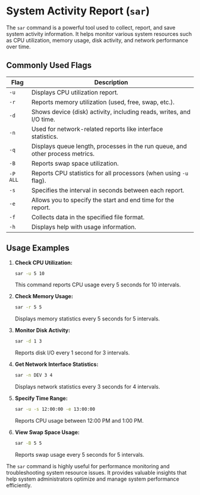 # System Activity Report (`sar`)

The `sar` command is a powerful tool used to collect, report, and save system activity information. It helps monitor various system resources such as CPU utilization, memory usage, disk activity, and network performance over time.

## Commonly Used Flags

| Flag     | Description                                                                   |
| -------- | ----------------------------------------------------------------------------- |
| `-u`     | Displays CPU utilization report.                                              |
| `-r`     | Reports memory utilization (used, free, swap, etc.).                          |
| `-d`     | Shows device (disk) activity, including reads, writes, and I/O time.          |
| `-n`     | Used for network-related reports like interface statistics.                   |
| `-q`     | Displays queue length, processes in the run queue, and other process metrics. |
| `-B`     | Reports swap space utilization.                                               |
| `-P ALL` | Reports CPU statistics for all processors (when using `-u` flag).             |
| `-s`     | Specifies the interval in seconds between each report.                        |
| `-e`     | Allows you to specify the start and end time for the report.                  |
| `-f`     | Collects data in the specified file format.                                   |
| `-h`     | Displays help with usage information.                                         |

## Usage Examples

1. **Check CPU Utilization:**

   ```sh
   sar -u 5 10
   ```

   This command reports CPU usage every 5 seconds for 10 intervals.

2. **Check Memory Usage:**

   ```sh
   sar -r 5 5
   ```

   Displays memory statistics every 5 seconds for 5 intervals.

3. **Monitor Disk Activity:**

   ```sh
   sar -d 1 3
   ```

   Reports disk I/O every 1 second for 3 intervals.

4. **Get Network Interface Statistics:**

   ```sh
   sar -n DEV 3 4
   ```

   Displays network statistics every 3 seconds for 4 intervals.

5. **Specify Time Range:**

   ```sh
   sar -u -s 12:00:00 -e 13:00:00
   ```

   Reports CPU usage between 12:00 PM and 1:00 PM.

6. **View Swap Space Usage:**

   ```sh
   sar -B 5 5
   ```

   Reports swap usage every 5 seconds for 5 intervals.

The `sar` command is highly useful for performance monitoring and troubleshooting system resource issues. It provides valuable insights that help system administrators optimize and manage system performance efficiently.

